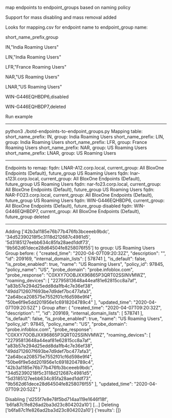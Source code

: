 
map endpoints to endpoint_groups based on naming policy

Support for mass disabling and mass removal added

Looks for mapping.csv for endpoint name to endpoint_group name:

short_name_prefix,group

IN,"India Roaming Users"

LIN,"India Roaming Users"

LFR,"France Roaming Users"

NAR,"US Roaming Users"

LNAR,"US Roaming Users"

WIN-G446EQHBDP6,disabled

WIN-G446EQHBDP7,deleted

Run example

----------
python3 ./botd-endpoints-to-endpoint_groups.py 
Mapping table:
short_name_prefix: IN, group: India Roaming Users
short_name_prefix: LIN, group: India Roaming Users
short_name_prefix: LFR, group: France Roaming Users
short_name_prefix: NAR, group: US Roaming Users
short_name_prefix: LNAR, group: US Roaming Users

---------------------------------------
Endpoints to remap:
fqdn: LNAR-A12.corp.local, current_group: All BloxOne Endpoints (Default), future_group US Roaming Users
fqdn: lnar-s123l.corp.local, current_group: All BloxOne Endpoints (Default), future_group US Roaming Users
fqdn: nar-fo23.corp.local, current_group: All BloxOne Endpoints (Default), future_group US Roaming Users
fqdn: NAR-FO23.corp.local, current_group: All BloxOne Endpoints (Default), future_group US Roaming Users
fqdn: WIN-G446EQHBDP6, current_group: All BloxOne Endpoints (Default), future_group disabled
fqdn: WIN-G446EQHBDP7, current_group: All BloxOne Endpoints (Default), future_group deleted


---------------------------------------
Adding ['42b3a1185e76b77b476fb3bceeeb9bdc', '34d52390218f5c3118d212687c4981d5', '5d3185127eebb634c85fa28aed1ddf73', '9b562d61dece28d64504fe8258076f55'] to group: US Roaming Users
Group before: 
{
    "created_time": "2020-04-07T09:20:32Z",
    "description": "",
    "id": 209169,
    "internal_domain_lists": [
        578741
    ],
    "is_default": false,
    "is_probe_enabled": true,
    "name": "US Roaming Users",
    "policy_id": 97845,
    "policy_name": "US",
    "probe_domain": "probe.infoblox.com",
    "probe_response": "C0XXY7OOBJXX96865P3QRT02SSINVMWZ",
    "roaming_devices": [
        "22795813648a44eaf81e62815cc8a7af",
        "a83b57e294d25edd8da1fb4c7e36ef38",
        "49dd712607f693be7d9def7bc477afa3",
        "2a64bca208575e7552f01cf6d598e9f4",
        "50be6f9e5dd201956e1c6918204789c4"
    ],
    "updated_time": "2020-04-07T09:20:52Z"
}
Group after: 
{
    "created_time": "2020-04-07T09:20:32Z",
    "description": "",
    "id": 209169,
    "internal_domain_lists": [
        578741
    ],
    "is_default": false,
    "is_probe_enabled": true,
    "name": "US Roaming Users",
    "policy_id": 97845,
    "policy_name": "US",
    "probe_domain": "probe.infoblox.com",
    "probe_response": "C0XXY7OOBJXX96865P3QRT02SSINVMWZ",
    "roaming_devices": [
        "22795813648a44eaf81e62815cc8a7af",
        "a83b57e294d25edd8da1fb4c7e36ef38",
        "49dd712607f693be7d9def7bc477afa3",
        "2a64bca208575e7552f01cf6d598e9f4",
        "50be6f9e5dd201956e1c6918204789c4",
        "42b3a1185e76b77b476fb3bceeeb9bdc",
        "34d52390218f5c3118d212687c4981d5",
        "5d3185127eebb634c85fa28aed1ddf73",
        "9b562d61dece28d64504fe8258076f55"
    ],
    "updated_time": "2020-04-07T09:20:52Z"
}

Disabling ['d255f7e8e78f5bd714aa119e1646f18f', 'b6fa87c1fe826ad2ba3d23c804202a10']
[...]
Deleting ['b6fa87c1fe826ad2ba3d23c804202a10']
{'results': []}

